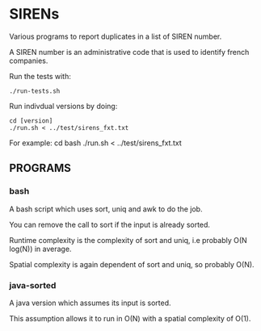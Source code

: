 # SIRENs

Various programs to report duplicates in a list of SIREN number.

A SIREN number is an administrative code that is used to identify french
companies.

Run the tests with:

```
./run-tests.sh
```

Run indivdual versions by doing:
```
cd [version]
./run.sh < ../test/sirens_fxt.txt
```

For example:
cd bash
./run.sh < ../test/sirens_fxt.txt

## PROGRAMS

### bash
A bash script which uses sort, uniq and awk to do the job.

You can remove the call to sort if the input is already sorted.

Runtime complexity is the complexity of sort and uniq, i.e probably O(N log(N))
in average.

Spatial complexity is again dependent of sort and uniq, so probably O(N).

### java-sorted
A java version which assumes its input is sorted.

This assumption allows it to run in O(N) with a spatial complexity of O(1).
